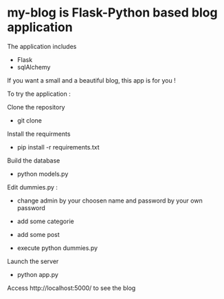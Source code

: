 # my-blog is Flask-Python based blog application

The application includes
* Flask
* sqlAlchemy

If you want a small and a beautiful blog, this app is for you !

To try the application :

Clone the repository

* git clone 

Install the requirments

* pip install -r requirements.txt

Build the database

* python models.py

Edit dummies.py :

* change admin by your choosen name and password by your own password

* add some categorie 

* add some post 

* execute python dummies.py

Launch the server

* python app.py

Access http://localhost:5000/ to see the blog






